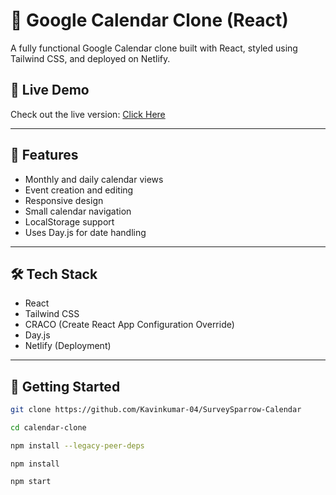 # 📅 Google Calendar Clone (React)

A fully functional Google Calendar clone built with React, styled using Tailwind CSS, and deployed on Netlify.

## 🚀 Live Demo

Check out the live version: [Click Here](https://surveysparrow-project.netlify.app/)

---

## 🔧 Features

- Monthly and daily calendar views
- Event creation and editing
- Responsive design
- Small calendar navigation
- LocalStorage support
- Uses Day.js for date handling

---

## 🛠 Tech Stack

- React
- Tailwind CSS
- CRACO (Create React App Configuration Override)
- Day.js
- Netlify (Deployment)

---

## 🧩 Getting Started

```bash
git clone https://github.com/Kavinkumar-04/SurveySparrow-Calendar
```

```bash
cd calendar-clone
```

```bash
npm install --legacy-peer-deps
```

```baash
npm install
```

```bash
npm start
```
